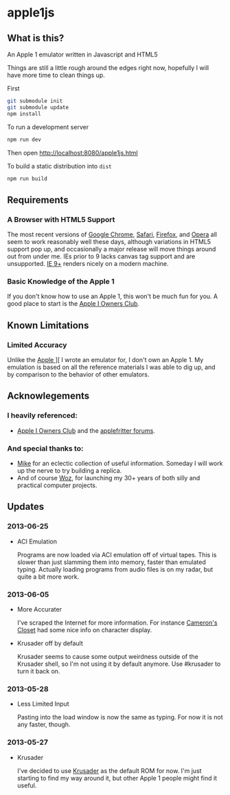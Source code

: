 # apple1js

## What is this?

An Apple 1 emulator written in Javascript and HTML5

Things are still a little rough around the edges right now, hopefully I will have more time to clean things up.

First

```sh
git submodule init
git submodule update
npm install
```

To run a development server

```sh
npm run dev
```

Then open
[http://localhost:8080/apple1js.html](http://localhost:8080/apple1js.html)

To build a static distribution into `dist`

```sh
npm run build
```

## Requirements

### A Browser with HTML5 Support

The most recent versions of [Google Chrome](http://www.google.com/chrome/), [Safari](http://www.apple.com/safari/), [Firefox](http://www.firefox.com/), and [Opera](http://www.opera.com/) all seem to work reasonably well these days, although variations in HTML5 support pop up, and occasionally a major release will move things around out from under me. IEs prior to 9 lacks canvas tag support and are unsupported. [IE 9+](http://windows.microsoft.com/ie9) renders nicely on a modern machine.

### Basic Knowledge of the Apple 1

If you don't know how to use an Apple 1, this won't be much fun for you. A good place to start is the [Apple I Owners Club](http://applefritter.com/apple1).

## Known Limitations

### Limited Accuracy

Unlike the [Apple \]\[](../apple2js/) I wrote an emulator for, I don't own an Apple 1. My emulation is based on all the reference materials I was able to dig up, and by comparison to the behavior of other emulators.

## Acknowlegements

### I heavily referenced:

* [Apple I Owners Club](http://applefritter.com/apple1) and the [applefritter forums](http://applefritter.com/forum).

### And special thanks to:

*   [Mike](http://www.willegal.net/index.htm) for an eclectic collection of useful information. Someday I will work up the nerve to try building a replica.
*   And of course [Woz](http://www.woz.org), for launching my 30+ years of both silly and practical computer projects.

## Updates

### 2013-06-25

* ACI Emulation

    Programs are now loaded via ACI emulation off of virtual tapes. This is slower than just slamming them into memory, faster than emulated typing. Actually loading programs from audio files is on my radar, but quite a bit more work.

### 2013-06-05

* More Accurater

    I've scraped the Internet for more information. For instance [Cameron's Closet](http://cameronscloset.com/category/apple-1/) had some nice info on character display.

* Krusader off by default

    Krusader seems to cause some output weirdness outside of the Krusader shell, so I'm not using it by default anymore. Use #krusader to turn it back on.

### 2013-05-28

* Less Limited Input

    Pasting into the load window is now the same as typing. For now it is not any faster, though.

### 2013-05-27

* Krusader

    I've decided to use [Krusader](http://school.anhb.uwa.edu.au/personalpages/kwessen/apple1/Krusader.htm) as the default ROM for now. I'm just starting to find my way around it, but other Apple 1 people might find it useful.
